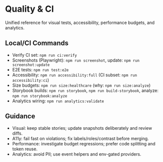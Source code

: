 # Quality & CI

Unified reference for visual tests, accessibility, performance budgets, and analytics.

## Local/CI Commands
- Verify CI set: `npm run ci:verify`
- Screenshots (Playwright): `npm run screenshot`, update: `npm run screenshot:update`
- E2E tests: `npm run test:e2e`
- Accessibility: `npm run accessibility:full` (CI subset: `npm run accessibility:ci`)
- Size budgets: `npm run size:healthcare` (why: `npm run size:analyze`)
- Storybook builds: `npm run storybook`, `npm run build-storybook`, analyze: `npm run storybook:analyze`
- Analytics wiring: `npm run analytics:validate`

## Guidance
- Visual: keep stable stories; update snapshots deliberately and review diffs.
- A11y: fail fast on violations; fix labels/roles/contrast before merging.
- Performance: investigate budget regressions; prefer code splitting and token reuse.
- Analytics: avoid PII; use event helpers and env-gated providers.

